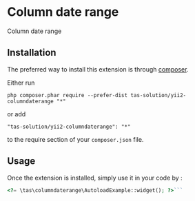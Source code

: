 Column date range
=================
Column date range

Installation
------------

The preferred way to install this extension is through [composer](http://getcomposer.org/download/).

Either run

```
php composer.phar require --prefer-dist tas-solution/yii2-columndaterange "*"
```

or add

```
"tas-solution/yii2-columndaterange": "*"
```

to the require section of your `composer.json` file.


Usage
-----

Once the extension is installed, simply use it in your code by  :

```php
<?= \tas\columndaterange\AutoloadExample::widget(); ?>```